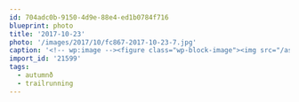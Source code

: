 ```yaml
---
id: 704adc0b-9150-4d9e-88e4-ed1b0784f716
blueprint: photo
title: '2017-10-23'
photo: '/images/2017/10/fc867-2017-10-23-7.jpg'
caption: '<!-- wp:image --><figure class="wp-block-image"><img src="/assets/images/2017/10/0f216-2017-10-23-5.jpg" /></figure><!-- /wp:image --><!-- wp:image --><figure class="wp-block-image"><img src="/assets/images/2017/10/ce8a2-2017-10-23-6.jpg" /></figure><!-- /wp:image --><!-- wp:image --><figure class="wp-block-image"><img src="/assets/images/2017/10/fc867-2017-10-23-7.jpg" /></figure><!-- /wp:image --><!-- wp:paragraph --><p>From ominous to luminous in just under an hour. #trailrunning in #autumnð</p><!-- /wp:paragraph -->'
import_id: '21599'
tags:
  - autumnð
  - trailrunning
---
```


